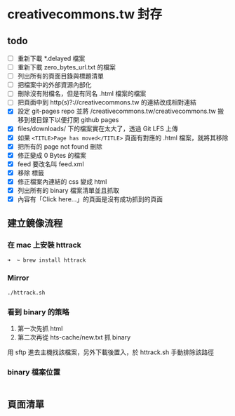 # creativecommons.tw 封存

## todo

- [ ] 重新下載 *.delayed 檔案
- [ ] 重新下載 zero_bytes_url.txt 的檔案
- [ ] 列出所有的頁面目錄與標題清單
- [ ] 把檔案中的外部資源內部化
- [ ] 刪除沒有附檔名，但是有同名 .html 檔案的檔案
- [ ] 把頁面中到 http(s)?://creativecommons.tw 的連結改成相對連結
- [x] 設定 git-pages repo 並將 /creativecommons.tw/creativecommons.tw 搬移到根目錄下以便打開 github pages
- [x] files/downloads/ 下的檔案實在太大了，透過 Git LFS 上傳
- [x] 如果 `<TITLE>Page has moved</TITLE>` 頁面有對應的 .html 檔案，就將其移除
- [x] 把所有的 page not found 刪除
- [x] 修正變成 0 Bytes 的檔案
- [x] feed 要改名叫 feed.xml
- [x] 移除 <script>jQuery.extend(Drupal.settings...</script> 標籤
- [x] 修正檔案內連結的 css 變成 html
- [x] 列出所有的 binary 檔案清單並且抓取
- [x] 內容有「Click here...」的頁面是沒有成功抓到的頁面

## 建立鏡像流程

### 在 mac 上安裝 httrack

```bash
➜  ~ brew install httrack
```

### Mirror

```bash
./httrack.sh
```

### 看到 binary 的策略

1. 第一次先抓 html
2. 第二次再從 hts-cache/new.txt 抓 binary

用 sftp 進去主機找該檔案，另外下載後置入，於 httrack.sh 手動排除該路徑

### binary 檔案位置

```text

```

## 頁面清單

```text

```
